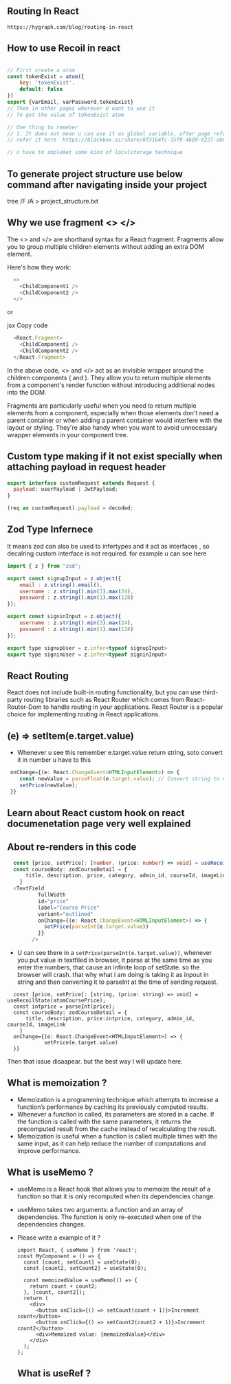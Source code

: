 ## Routing In React
    https://hygraph.com/blog/routing-in-react

## How to use Recoil in react

```javascript

// First create a atom 
const tokenExist = atom({
    key: 'tokenExist',
    default: false
})
export {varEmail, varPassword,tokenExist} 
// Then in other pages wherever U want to use it 
// To get the value of tokenExist atom

// One thing to remeber
// 1. It does not mean u can use it as global variable, after page refresh it lost it's value. I think it's main use is to prevent passing down the state variable between the multiple .components. using atoms we can easily create a atom and pass it .
// refer it here  https://blackbox.ai/share/8f3164fc-35f8-4b89-8227-ab61ebd3f6d9

// u have to implemet some kind of localstorage technique
```

## To generate project structure use below command after navigating inside your project

tree /F /A > project_structure.txt

## Why we use fragment <> </>


The <> and </> are shorthand syntax for a React fragment. Fragments allow you to group multiple children elements without adding an extra DOM element.

  Here's how they work:
```javascript
  <>
    <ChildComponent1 />
    <ChildComponent2 />
  </>
```
or

jsx
Copy code
```javascript
  <React.Fragment>
    <ChildComponent1 />
    <ChildComponent2 />
  </React.Fragment>
```
In the above code, <> and </> act as an invisible wrapper around the children components (<ChildComponent1 /> and <ChildComponent2 />). They allow you to return multiple elements from a component's render function without introducing additional nodes into the DOM.

Fragments are particularly useful when you need to return multiple elements from a component, especially when those elements don't need a parent container or when adding a parent container would interfere with the layout or styling. They're also handy when you want to avoid unnecessary wrapper elements in your component tree.



## Custom type making if it not exist specially when attaching payload in request header

```javascript
export interface customRequest extends Request {
  payload: userPayload | JwtPayload;
}

(req as customRequest).payload = decoded;

```

## Zod Type Infernece

It means zod can also be used to infertypes and it act as interfaces , so decalring custom interface is not required.
for example u can see here 

```javascript
import { z } from "zod";

export const signupInput = z.object({
    email : z.string().email(),
    username : z.string().min(3).max(24),
    password : z.string().min(1).max(128)
});

export const signinInput = z.object({
    username : z.string().min(3).max(24),
    password : z.string().min(1).max(128)
});

export type signupUser = z.infer<typeof signupInput>
export type signinUser = z.infer<typeof signinInput>

```

## React Routing 
React does not include built-in routing functionality, but you can use third-party routing libraries such as React Router which comes 
from React-Router-Dom to handle routing in your applications. React Router is a popular choice for implementing routing in React applications.


## (e) => setItem(e.target.value)
- Whenever u see this remember e.target.value return string, soto convert it in number u have to this

```typescript
 onChange={(e: React.ChangeEvent<HTMLInputElement>) => { 
    const newValue = parseFloat(e.target.value); // Convert string to number
    setPrice(newValue);
 }}
```

## Learn about React custom hook on react documenetation page very well explained

## About re-renders in this code

```typescript
  const [price, setPrice]: [number, (price: number) => void] = useRecoilState(atomCoursePrice);
  const courseBody: zodCourseDetail = {
      title, description, price, category, admin_id, courseId, imageLink
    }
  <TextField
          fullWidth
          id="price"
          label="Course Price"
          variant="outlined"
          onChange={(e: React.ChangeEvent<HTMLInputElement>) => {
            setPrice(parseInt(e.target.value))
          }}
        />

```
- U can see there in a `setPrice(parseInt(e.target.value))`, whenever you put value in textfiled in browser, it parse at the same time as you enter the numbers, that cause an infinite loop of setState. so the browser will crash.
that why what i am doing is taking it as inpout in string and then converting it to parseInt at the time of sending request.

```tsx
  const [price, setPrice]: [string, (price: string) => void] = useRecoilState(atomCoursePrice);
  const intprice = parseInt(price);
  const courseBody: zodCourseDetail = {
      title, description, price:intprice, category, admin_id, courseId, imageLink
    }
  onChange={(e: React.ChangeEvent<HTMLInputElement>) => {
            setPrice(e.target.value)
  }}
```
Then that issue disaapear. but the best way I will update here.

## What is memoization ?
- Memoization is a programming technique which attempts to increase a function’s performance by caching its previously computed results.
- Whenever a function is called, its parameters are stored in a cache. If the function is called with the same parameters, it returns the precomputed result from the cache instead of recalculating the result.
- Memoization is useful when a function is called multiple times with the same input, as it can help reduce the number of computations and improve performance.
## What is useMemo ?
- useMemo is a React hook that allows you to memoize the result of a function so that it is only recomputed when its dependencies change.
- useMemo takes two arguments: a function and an array of dependencies. The function is only re-executed when one of the dependencies changes.
- Please write a example of it ?
  ```tsx
  import React, { useMemo } from 'react';
  const MyComponent = () => {
    const [count, setCount] = useState(0);
    const [count2, setCount2] = useState(0);

    const memoizedValue = useMemo(() => {
      return count + count2;
    }, [count, count2]);
    return (
      <div>
        <button onClick={() => setCount(count + 1)}>Increment count</button>
        <button onClick={() => setCount2(count2 + 1)}>Increment count2</button>
        <div>Memoized value: {memoizedValue}</div>
      </div>
    );
  };
  ```

  ## What is useRef ? 
  